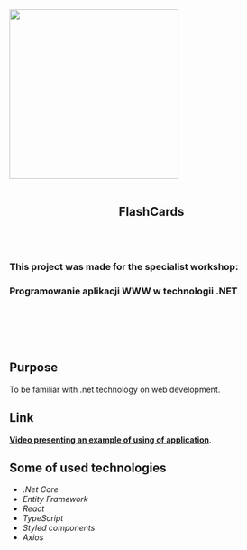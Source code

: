 <img src="https://github.com/Fanki11er/FlashCards/raw/master/FlashCards/ClientApp/src/Assets/Svgfavicon.svg" align="center" width="300px" >

<br/>
<br/>

<h2 align="center"> FlashCards</h2>
<br/>
<br/>


### This project was made for the specialist workshop:
### Programowanie aplikacji WWW w technologii .NET

<br/>
<br/>
<br/>

</br>

## Purpose

To be familiar with .net technology on web development.

## Link

[**Video presenting an example of using of application**](h).

## Some of used technologies

- _.Net Core_
- _Entity Framework_
- _React_
- _TypeScript_
- _Styled components_
- _Axios_

